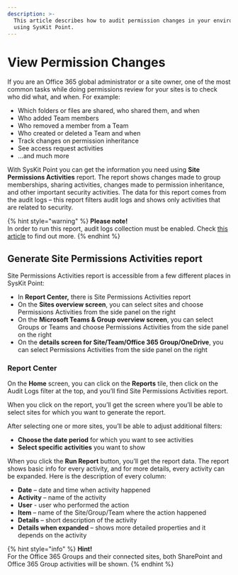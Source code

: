 ```yaml
---
description: >-
  This article describes how to audit permission changes in your environment
  using SysKit Point.
---
```


# View Permission Changes

If you are an Office 365 global administrator or a site owner, one of the most common tasks while doing permissions review for your sites is to check who did what, and when. For example:

* Which folders or files are shared, who shared them, and when
* Who added Team members
* Who removed a member from a Team
* Who created or deleted a Team and when
* Track changes on permission inheritance
* See access request activities
* …and much more

With SysKit Point you can get the information you need using **Site Permissions Activities** report. The report shows changes made to group memberships, sharing activities, changes made to permission inheritance, and other important security activities. The data for this report comes from the audit logs – this report filters audit logs and shows only activities that are related to security.

{% hint style="warning" %}
**Please note!**  
In order to run this report, audit logs collection must be enabled. Check [this article](https://docs.syskit.com/point/installation-and-configuration/customize-audit-logs-collection) to find out more.
{% endhint %}

## Generate Site Permissions Activities report

Site Permissions Activities report is accessible from a few different places in SysKit Point:

* In **Report Center,** there is Site Permissions Activities report
* On the **Sites overview screen**, you can select sites and choose Permissions Activities from the side panel on the right
* On the **Microsoft Teams & Group overview screen**, you can select Groups or Teams and choose Permissions Activities from the side panel on the right
* On the **details screen for Site/Team/Office 365 Group/OneDrive**, you can select Permissions Activities from the side panel on the right

### **Report Center**

On the **Home** screen, you can click on the **Reports** tile, then click on the Audit Logs filter at the top, and you’ll find Site Permissions Activities report.

When you click on the report, you’ll get the screen where you’ll be able to select sites for which you want to generate the report.

After selecting one or more sites, you’ll be able to adjust additional filters:

* **Choose the date period** for which you want to see activities
* **Select specific activities** you want to show

When you click the **Run Report** button, you’ll get the report data. The report shows basic info for every activity, and for more details, every activity can be expanded. Here is the description of every column:

* **Date** – date and time when activity happened
* **Activity** – name of the activity
* **User** - user who performed the action
* **Item** – name of the Site/Group/Team where the action happened
* **Details** – short description of the activity
* **Details when expanded** – shows more detailed properties and it depends on the activity

{% hint style="info" %}
**Hint!**  
For the Office 365 Groups and their connected sites, both SharePoint and Office 365 Group activities will be shown.
{% endhint %}

